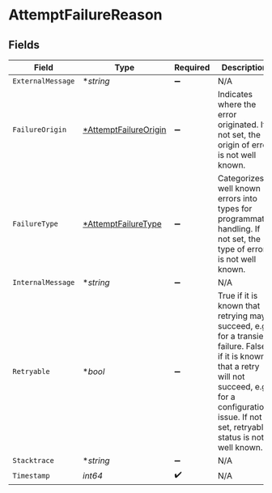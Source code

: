 # AttemptFailureReason


## Fields

| Field                                                                                                                                                                                                            | Type                                                                                                                                                                                                             | Required                                                                                                                                                                                                         | Description                                                                                                                                                                                                      |
| ---------------------------------------------------------------------------------------------------------------------------------------------------------------------------------------------------------------- | ---------------------------------------------------------------------------------------------------------------------------------------------------------------------------------------------------------------- | ---------------------------------------------------------------------------------------------------------------------------------------------------------------------------------------------------------------- | ---------------------------------------------------------------------------------------------------------------------------------------------------------------------------------------------------------------- |
| `ExternalMessage`                                                                                                                                                                                                | **string*                                                                                                                                                                                                        | :heavy_minus_sign:                                                                                                                                                                                               | N/A                                                                                                                                                                                                              |
| `FailureOrigin`                                                                                                                                                                                                  | [*AttemptFailureOrigin](../../models/shared/attemptfailureorigin.md)                                                                                                                                             | :heavy_minus_sign:                                                                                                                                                                                               | Indicates where the error originated. If not set, the origin of error is not well known.                                                                                                                         |
| `FailureType`                                                                                                                                                                                                    | [*AttemptFailureType](../../models/shared/attemptfailuretype.md)                                                                                                                                                 | :heavy_minus_sign:                                                                                                                                                                                               | Categorizes well known errors into types for programmatic handling. If not set, the type of error is not well known.                                                                                             |
| `InternalMessage`                                                                                                                                                                                                | **string*                                                                                                                                                                                                        | :heavy_minus_sign:                                                                                                                                                                                               | N/A                                                                                                                                                                                                              |
| `Retryable`                                                                                                                                                                                                      | **bool*                                                                                                                                                                                                          | :heavy_minus_sign:                                                                                                                                                                                               | True if it is known that retrying may succeed, e.g. for a transient failure. False if it is known that a retry will not succeed, e.g. for a configuration issue. If not set, retryable status is not well known. |
| `Stacktrace`                                                                                                                                                                                                     | **string*                                                                                                                                                                                                        | :heavy_minus_sign:                                                                                                                                                                                               | N/A                                                                                                                                                                                                              |
| `Timestamp`                                                                                                                                                                                                      | *int64*                                                                                                                                                                                                          | :heavy_check_mark:                                                                                                                                                                                               | N/A                                                                                                                                                                                                              |